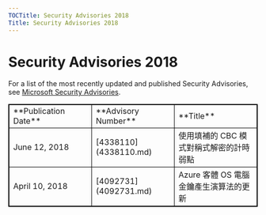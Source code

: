 ```yaml
---
TOCTitle: Security Advisories 2018
Title: Security Advisories 2018
---
```


Security Advisories 2018
========================

For a list of the most recently updated and published Security Advisories, see [Microsoft Security Advisories](https://technet.microsoft.com/en-us/security/dn530791).
  
<table style="border:1px solid black;">
<colgroup>
<col width="33%" />
<col width="33%" />
<col width="33%" />
</colgroup>
<tbody>
<tr class="odd">
<td style="border:1px solid black;">**Publication Date**</td>
<td style="border:1px solid black;">**Advisory Number**</td>
<td style="border:1px solid black;">**Title**</td>
</tr>
<tr class="even">
<td style="border:1px solid black;">June 12, 2018</td>
<td style="border:1px solid black;">[4338110](4338110.md) </td>
<td style="border:1px solid black;">使用填補的 CBC 模式對稱式解密的計時弱點</td>
</tr>
<tr class="odd">
<td style="border:1px solid black;">April 10, 2018</td>
<td style="border:1px solid black;">[4092731](4092731.md) </td>
<td style="border:1px solid black;">Azure 客體 OS 電腦金鑰產生演算法的更新</td>
</tr>
</tbody>
</table>
